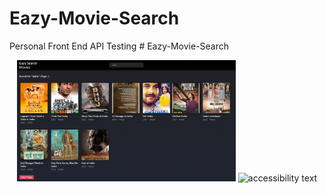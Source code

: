 # Eazy-Movie-Search
Personal Front End API Testing
#   E a z y - M o v i e - S e a r c h 
 

<p align="center">
  <img src="static/Index 2.png" width="350" title="hover text">
  <img src="static/Index 2.pnge" width="350" alt="accessibility text">
</p>
